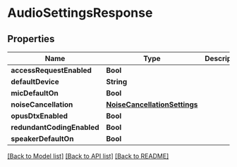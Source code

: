# AudioSettingsResponse

## Properties
Name | Type | Description | Notes
------------ | ------------- | ------------- | -------------
**accessRequestEnabled** | **Bool** |  | 
**defaultDevice** | **String** |  | 
**micDefaultOn** | **Bool** |  | 
**noiseCancellation** | [**NoiseCancellationSettings**](NoiseCancellationSettings.md) |  | [optional] 
**opusDtxEnabled** | **Bool** |  | 
**redundantCodingEnabled** | **Bool** |  | 
**speakerDefaultOn** | **Bool** |  | 

[[Back to Model list]](../README.md#documentation-for-models) [[Back to API list]](../README.md#documentation-for-api-endpoints) [[Back to README]](../README.md)



